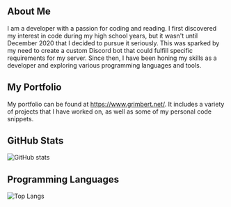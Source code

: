 
## About Me

I am a developer with a passion for coding and reading. I first discovered my interest in code during my high school years, but it wasn't until December 2020 that I decided to pursue it seriously. This was sparked by my need to create a custom Discord bot that could fulfill specific requirements for my server. Since then, I have been honing my skills as a developer and exploring various programming languages and tools.

## My Portfolio

My portfolio can be found at https://www.grimbert.net/. It includes a variety of projects that I have worked on, as well as some of my personal code snippets.

## GitHub Stats

![GitHub stats](https://github-readme-stats.vercel.app/api?username=Buco7854&show_icons=true&theme=dracula&role=OWNER,ORGANIZATION_MEMBER,COLLABORATOR)

## Programming Languages

![Top Langs](https://github-readme-stats-one-bice.vercel.app/api/top-langs/?username=buco7854&langs_count=10&layout=compact&theme=dracula&role=OWNER,ORGANIZATION_MEMBER,COLLABORATOR)
